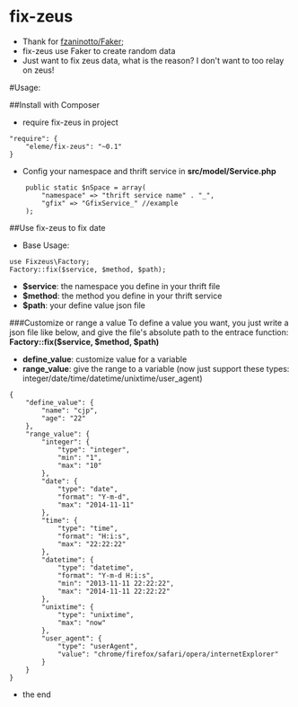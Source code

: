 fix-zeus
========

* Thank for [fzaninotto/Faker](https://github.com/fzaninotto/Faker);
* fix-zeus use Faker to create random data
* Just want to fix zeus data, what is the reason? I don't want to too relay on zeus!

#Usage:

##Install with Composer
* require fix-zeus in project
```
"require": {
    "eleme/fix-zeus": "~0.1"
}
```
* Config your namespace and thrift service in **src/model/Service.php**
```
    public static $nSpace = array(
        "namespace" => "thrift service name" . "_",
        "gfix" => "GfixService_" //example
    );
```

##Use fix-zeus to fix date
* Base Usage:
```
use Fixzeus\Factory;
Factory::fix($service, $method, $path);
```
* **$service**: the namespace you define in your thrift file
* **$method**: the method you define in your thrift service
* **$path**: your define value json file

###Customize or range a value
To define a value you want, you just write a json file like below,
and give the file's absolute path to the entrace function: **Factory::fix($service, $method, $path)**
* **define_value**: customize value for a variable
* **range_value**: give the range to a variable (now just support these types: integer/date/time/datetime/unixtime/user_agent)
```
{
    "define_value": {
        "name": "cjp",
        "age": "22"
    },
    "range_value": {
        "integer": {
            "type": "integer",
            "min": "1",
            "max": "10"
        },
        "date": {
            "type": "date",
            "format": "Y-m-d",
            "max": "2014-11-11"
        },
        "time": {
            "type": "time",
            "format": "H:i:s",
            "max": "22:22:22"
        },
        "datetime": {
            "type": "datetime",
            "format": "Y-m-d H:i:s",
            "min": "2013-11-11 22:22:22",
            "max": "2014-11-11 22:22:22"
        },
        "unixtime": {
            "type": "unixtime",
            "max": "now"
        },
        "user_agent": {
            "type": "userAgent",
            "value": "chrome/firefox/safari/opera/internetExplorer"
        }
    }
}
```
* the end
